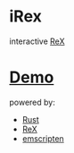 # iRex
interactive [ReX](https://github.com/cbreeden/ReX/)

# [Demo](https://retex.github.io/iReX/editor.html)
powered by:
 - [Rust](https://www.rust-lang.org/)
 - [ReX](https://github.com/cbreeden/ReX/)
 - [emscripten](https://kripken.github.io/emscripten-site/)
